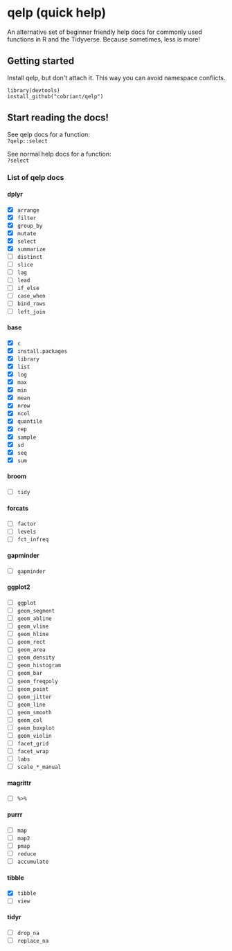 # qelp (quick help)

An alternative set of beginner friendly help docs for commonly used functions in R and the Tidyverse. Because sometimes, less is more!

## Getting started

Install qelp, but don't attach it. This way you can avoid namespace conflicts.

`library(devtools)`  
`install_github("cobriant/qelp")`

## Start reading the docs!

See qelp docs for a function:  
`?qelp::select`

See normal help docs for a function:  
`?select`

### List of qelp docs

#### dplyr

- [x] `arrange`  
- [x] `filter`  
- [x] `group_by`  
- [x] `mutate`  
- [x] `select`  
- [x] `summarize`  
- [ ] `distinct`  
- [ ] `slice`  
- [ ] `lag`  
- [ ] `lead`  
- [ ] `if_else`  
- [ ] `case_when`  
- [ ] `bind_rows`  
- [ ] `left_join`  

#### base

- [x] `c`  
- [x] `install.packages`  
- [x] `library`  
- [x] `list`  
- [x] `log`  
- [x] `max`  
- [x] `min`  
- [x] `mean`  
- [x] `nrow`  
- [x] `ncol`  
- [x] `quantile`  
- [x] `rep`  
- [x] `sample`  
- [x] `sd`  
- [x] `seq`  
- [x] `sum`  

#### broom

- [ ] `tidy`  

#### forcats

- [ ] `factor`  
- [ ] `levels`  
- [ ] `fct_infreq`  

#### gapminder

- [ ] `gapminder`  

#### ggplot2

- [ ] `ggplot`  
- [ ] `geom_segment`  
- [ ] `geom_abline`  
- [ ] `geom_vline`  
- [ ] `geom_hline`  
- [ ] `geom_rect`  
- [ ] `geom_area`  
- [ ] `geom_density`  
- [ ] `geom_histogram`  
- [ ] `geom_bar`  
- [ ] `geom_freqpoly`  
- [ ] `geom_point`  
- [ ] `geom_jitter`  
- [ ] `geom_line`  
- [ ] `geom_smooth`  
- [ ] `geom_col`  
- [ ] `geom_boxplot`  
- [ ] `geom_violin`  
- [ ] `facet_grid`  
- [ ] `facet_wrap`  
- [ ] `labs`  
- [ ] `scale_*_manual`  

#### magrittr

- [ ] `%>%`  

#### purrr

- [ ] `map`  
- [ ] `map2`  
- [ ] `pmap`  
- [ ] `reduce`  
- [ ] `accumulate`  

#### tibble

- [x] `tibble`  
- [ ] `view`  

#### tidyr

- [ ] `drop_na`  
- [ ] `replace_na`  

